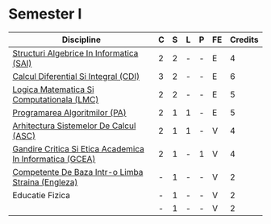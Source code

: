 # Semester I
| Discipline                                       | C | S | L | P | FE | Credits |
|--------------------------------------------------|---|---|---|---|----|---------|
| [Structuri Algebrice In Informatica (SAI)](https://github.com/FMI-Materials/FMI-Materials/tree/master/Year%20I/Semester%20I/Structuri%20Algebrice%20In%20Informatica)               | 2 | 2 | - | - | E  | 4       |
| [Calcul Diferential Si Integral (CDI)](https://github.com/FMI-Materials/FMI-Materials/tree/master/Year%20I/Semester%20I/Calcul%20Diferential%20Si%20Integral)                   | 3 | 2 | - | - | E  | 6       |
| [Logica Matematica Si Computationala (LMC)](https://github.com/FMI-Materials/FMI-Materials/tree/master/Year%20I/Semester%20I/Logica%20Matematica%20Si%20Computationala)              | 2 | 2 | - | - | E  | 5       |
| [Programarea Algoritmilor (PA)](https://github.com/FMI-Materials/FMI-Materials/tree/master/Year%20I/Semester%20I/Programarea%20Algorimilor)                         | 2 | 1 | 1 | - | E  | 5       |
| [Arhitectura Sistemelor De Calcul (ASC)](https://github.com/FMI-Materials/FMI-Materials/tree/master/Year%20I/Semester%20I/Arhitectura%20Sistemelor%20De%20Calcul)                 | 2 | 1 | 1 | - | V  | 4       |
| [Gandire Critica Si Etica Academica In Informatica (GCEA)](https://github.com/FMI-Materials/FMI-Materials/tree/master/Year%20I/Semester%20I/Gandire%20Critica%20Si%20Etica%20Academica)| 2 | 1 | - | 1 | V  | 4       |
| [Competente De Baza Intr-o Limba Straina (Engleza)](https://github.com/FMI-Materials/FMI-Materials/tree/master/Year%20I/Semester%20I/Engleza)          | - | 1 | - | - | V  | 2       |
| Educatie Fizica                                  | - | 1 | - | - | V  | 2       |
                           | - | 1 | - | - | V  | 2       | 

